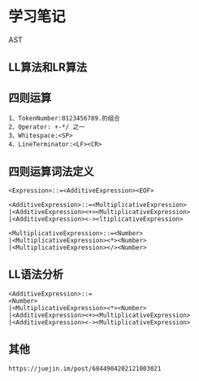 # 学习笔记
AST

## LL算法和LR算法

## 四则运算

    1、TokenNumber:0123456789.的组合
    2、Operator: +-*/ 之一
    3、Whitespace:<SP>
    4、LineTerminator:<LF><CR>

## 四则运算词法定义

    <Expression>::=<AdditiveExpression><EOF>

    <AdditiveExpression>::=<MultiplicativeExpression>
    |<AdditiveExpression><+><MultiplicativeExpression>
    |<AdditiveExpression><-><ltiplicativeExpression>

    <MultiplicativeExpression>::=<Number>
    |<MultiplicativeExpression><*><Number>
    |<MultiplicativeExpression></><Number>

## LL语法分析

    <AdditiveExpression>::=
    <Number>
    |<MultiplicativeExpression><*><Number>
    |<AdditiveExpression><+><MultiplicativeExpression>
    |<AdditiveExpression><-><MultiplicativeExpression>
## 其他
    https://juejin.im/post/6844904202121003021